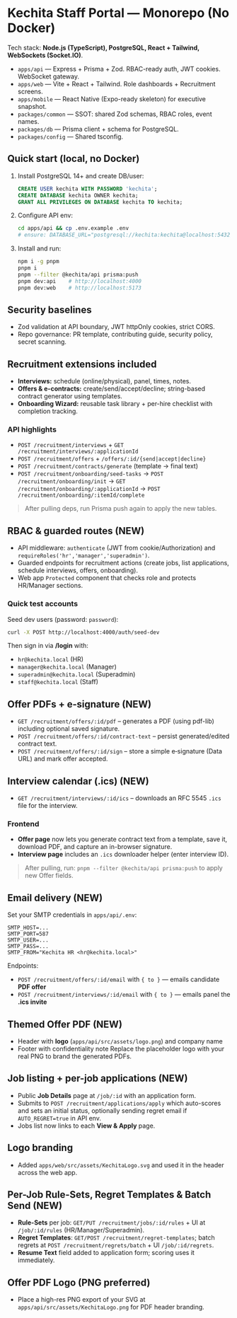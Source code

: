 # Kechita Staff Portal — Monorepo (No Docker)

Tech stack: **Node.js (TypeScript), PostgreSQL, React + Tailwind, WebSockets (Socket.IO)**.

- `apps/api` — Express + Prisma + Zod. RBAC-ready auth, JWT cookies. WebSocket gateway.
- `apps/web` — Vite + React + Tailwind. Role dashboards + Recruitment screens.
- `apps/mobile` — React Native (Expo-ready skeleton) for executive snapshot.
- `packages/common` — SSOT: shared Zod schemas, RBAC roles, event names.
- `packages/db` — Prisma client + schema for PostgreSQL.
- `packages/config` — Shared tsconfig.

## Quick start (local, no Docker)
1. Install PostgreSQL 14+ and create DB/user:
   ```sql
   CREATE USER kechita WITH PASSWORD 'kechita';
   CREATE DATABASE kechita OWNER kechita;
   GRANT ALL PRIVILEGES ON DATABASE kechita TO kechita;
   ```
2. Configure API env:
   ```bash
   cd apps/api && cp .env.example .env
   # ensure: DATABASE_URL="postgresql://kechita:kechita@localhost:5432/kechita?schema=public"
   ```
3. Install and run:
   ```bash
   npm i -g pnpm
   pnpm i
   pnpm --filter @kechita/api prisma:push
   pnpm dev:api    # http://localhost:4000
   pnpm dev:web    # http://localhost:5173
   ```

## Security baselines
- Zod validation at API boundary, JWT httpOnly cookies, strict CORS.
- Repo governance: PR template, contributing guide, security policy, secret scanning.


## Recruitment extensions included
- **Interviews:** schedule (online/physical), panel, times, notes.
- **Offers & e-contracts:** create/send/accept/decline; string-based contract generator using templates.
- **Onboarding Wizard:** reusable task library + per-hire checklist with completion tracking.

### API highlights
- `POST /recruitment/interviews` + `GET /recruitment/interviews/:applicationId`
- `POST /recruitment/offers` + `/offers/:id/{send|accept|decline}`
- `POST /recruitment/contracts/generate` (template → final text)
- `POST /recruitment/onboarding/seed-tasks` → `POST /recruitment/onboarding/init` → `GET /recruitment/onboarding/:applicationId` → `POST /recruitment/onboarding/:itemId/complete`

> After pulling deps, run Prisma push again to apply the new tables.


## RBAC & guarded routes (NEW)
- API middleware: `authenticate` (JWT from cookie/Authorization) and `requireRoles('hr','manager','superadmin')`.
- Guarded endpoints for recruitment actions (create jobs, list applications, schedule interviews, offers, onboarding).
- Web app `Protected` component that checks role and protects HR/Manager sections.

### Quick test accounts
Seed dev users (password: `password`):
```bash
curl -X POST http://localhost:4000/auth/seed-dev
```
Then sign in via **/login** with:
- `hr@kechita.local` (HR)
- `manager@kechita.local` (Manager)
- `superadmin@kechita.local` (Superadmin)
- `staff@kechita.local` (Staff)


## Offer PDFs + e‑signature (NEW)
- `GET /recruitment/offers/:id/pdf` – generates a PDF (using pdf-lib) including optional saved signature.
- `POST /recruitment/offers/:id/contract-text` – persist generated/edited contract text.
- `POST /recruitment/offers/:id/sign` – store a simple e‑signature (Data URL) and mark offer accepted.

## Interview calendar (.ics) (NEW)
- `GET /recruitment/interviews/:id/ics` – downloads an RFC 5545 `.ics` file for the interview.

### Frontend
- **Offer page** now lets you generate contract text from a template, save it, download PDF, and capture an in-browser signature.
- **Interview page** includes an `.ics` downloader helper (enter interview ID).

> After pulling, run: `pnpm --filter @kechita/api prisma:push` to apply new Offer fields.


## Email delivery (NEW)
Set your SMTP credentials in `apps/api/.env`:
```
SMTP_HOST=...
SMTP_PORT=587
SMTP_USER=...
SMTP_PASS=...
SMTP_FROM="Kechita HR <hr@kechita.local>"
```
Endpoints:
- `POST /recruitment/offers/:id/email` with `{ to }` — emails candidate **PDF offer**
- `POST /recruitment/interviews/:id/email` with `{ to }` — emails panel the **.ics invite**

## Themed Offer PDF (NEW)
- Header with **logo** (`apps/api/src/assets/logo.png`) and company name
- Footer with confidentiality note
Replace the placeholder logo with your real PNG to brand the generated PDFs.


## Job listing + per-job applications (NEW)
- Public **Job Details** page at `/job/:id` with an application form.
- Submits to `POST /recruitment/applications/apply` which auto-scores and sets an initial status, optionally sending regret email if `AUTO_REGRET=true` in API env.
- Jobs list now links to each **View & Apply** page.

## Logo branding
- Added `apps/web/src/assets/KechitaLogo.svg` and used it in the header across the web app.

## Per-Job Rule-Sets, Regret Templates & Batch Send (NEW)
- **Rule-Sets** per job: `GET/PUT /recruitment/jobs/:id/rules` + UI at `/job/:id/rules` (HR/Manager/Superadmin).
- **Regret Templates**: `GET/POST /recruitment/regret-templates`; batch regrets at `POST /recruitment/regrets/batch` + UI `/job/:id/regrets`.
- **Resume Text** field added to application form; scoring uses it immediately.

## Offer PDF Logo (PNG preferred)
- Place a high-res PNG export of your SVG at `apps/api/src/assets/KechitaLogo.png` for PDF header branding.
